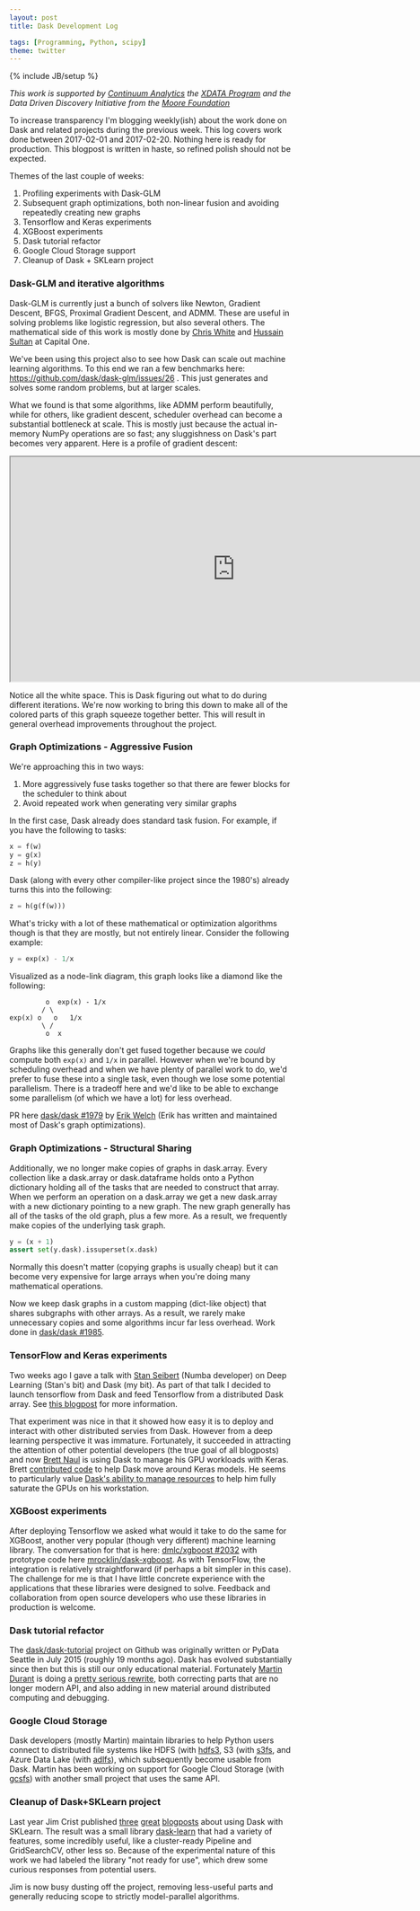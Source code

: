 ```yaml
---
layout: post
title: Dask Development Log

tags: [Programming, Python, scipy]
theme: twitter
---
```

{% include JB/setup %}

*This work is supported by [Continuum Analytics](http://continuum.io)
the [XDATA Program](http://www.darpa.mil/program/XDATA)
and the Data Driven Discovery Initiative from the [Moore
Foundation](https://www.moore.org/)*

To increase transparency I'm blogging weekly(ish) about the work done on Dask
and related projects during the previous week.  This log covers work done
between 2017-02-01 and 2017-02-20.  Nothing here is ready for production.  This
blogpost is written in haste, so refined polish should not be expected.

Themes of the last couple of weeks:

1.  Profiling experiments with Dask-GLM
2.  Subsequent graph optimizations, both non-linear fusion and avoiding
    repeatedly creating new graphs
3.  Tensorflow and Keras experiments
4.  XGBoost experiments
5.  Dask tutorial refactor
6.  Google Cloud Storage support
7.  Cleanup of Dask + SKLearn project


### Dask-GLM and iterative algorithms

Dask-GLM is currently just a bunch of solvers like Newton, Gradient Descent,
BFGS, Proximal Gradient Descent, and ADMM.  These are useful in solving
problems like logistic regression, but also several others.  The mathematical
side of this work is mostly done by [Chris White](https://github.com/moody-marlin/)
and [Hussain Sultan](https://github.com/hussainsultan) at Capital One.

We've been using this project also to see how Dask can scale out machine
learning algorithms.  To this end we ran a few benchmarks here:
https://github.com/dask/dask-glm/issues/26 .  This just generates and solves
some random problems, but at larger scales.

What we found is that some algorithms, like ADMM perform beautifully, while
for others, like gradient descent, scheduler overhead can become a substantial
bottleneck at scale.  This is mostly just because the actual in-memory
NumPy operations are so fast; any sluggishness on Dask's part becomes very
apparent.  Here is a profile of gradient descent:

<iframe src="https://cdn.rawgit.com/mrocklin/e7bcb979e147102bf9ac428ed9074000/raw/d38234f3e9072816bea98d032f1e4f9e618242c3/task-stream-glm-gradient-descent.html"
        width="800" height="400"></iframe>

Notice all the white space.  This is Dask figuring out what to do during
different iterations.  We're now working to bring this down to make all of the
colored parts of this graph squeeze together better.  This will result in
general overhead improvements throughout the project.


### Graph Optimizations - Aggressive Fusion

We're approaching this in two ways:

1.  More aggressively fuse tasks together so that there are fewer blocks for
    the scheduler to think about
2.  Avoid repeated work when generating very similar graphs

In the first case, Dask already does standard task fusion.  For example, if you
have the following to tasks:

```python
x = f(w)
y = g(x)
z = h(y)
```

Dask (along with every other compiler-like project since the 1980's)  already
turns this into the following:

```python
z = h(g(f(w)))
```

What's tricky with a lot of these mathematical or optimization algorithms
though is that they are mostly, but not entirely linear.  Consider the
following example:

```python
y = exp(x) - 1/x
```

Visualized as a node-link diagram, this graph looks like a diamond like the following:

```
         o  exp(x) - 1/x
        / \
exp(x) o   o   1/x
        \ /
         o  x
```

Graphs like this generally don't get fused together because we *could* compute
both `exp(x)` and `1/x` in parallel.  However when we're bound by scheduling
overhead and when we have plenty of parallel work to do, we'd prefer to fuse
these into a single task, even though we lose some potential parallelism.
There is a tradeoff here and we'd like to be able to exchange some parallelism
(of which we have a lot) for less overhead.

PR here [dask/dask #1979](https://github.com/dask/dask/pull/1979) by [Erik
Welch](https://github.com/eriknw) (Erik has written and maintained most of
Dask's graph optimizations).


### Graph Optimizations - Structural Sharing

Additionally, we no longer make copies of graphs in dask.array.  Every
collection like a dask.array or dask.dataframe holds onto a Python dictionary
holding all of the tasks that are needed to construct that array.  When we
perform an operation on a dask.array we get a new dask.array with a new
dictionary pointing to a new graph.  The new graph generally has all of the
tasks of the old graph, plus a few more.  As a result, we frequently make
copies of the underlying task graph.

```python
y = (x + 1)
assert set(y.dask).issuperset(x.dask)
```

Normally this doesn't matter (copying graphs is usually cheap) but it can
become very expensive for large arrays when you're doing many mathematical
operations.

Now we keep dask graphs in a custom mapping (dict-like object) that shares
subgraphs with other arrays.  As a result, we rarely make unnecessary copies
and some algorithms incur far less overhead.  Work done in
[dask/dask #1985](https://github.com/dask/dask/pull/1985).


### TensorFlow and Keras experiments

Two weeks ago I gave a talk with [Stan Seibert](https://github.com/seibert)
(Numba developer) on Deep Learning (Stan's bit) and Dask (my bit).  As part of
that talk I decided to launch tensorflow from Dask and feed Tensorflow from a
distributed Dask array. See [this
blogpost](/2017/02/11/dask-tensorflow) for
more information.

That experiment was nice in that it showed how easy it is to deploy and
interact with other distributed servies from Dask.  However from a deep
learning perspective it was immature.  Fortunately, it succeeded in attracting
the attention of other potential developers (the true goal of all blogposts)
and now [Brett Naul](https://github.com/bnaul) is using Dask to manage his GPU
workloads with Keras.  Brett [contributed
code](https://github.com/dask/distributed/pull/878) to help Dask move around
Keras models.  He seems to particularly value [Dask's ability to manage
resources](http://distributed.readthedocs.io/en/latest/resources.html) to help
him fully saturate the GPUs on his workstation.


### XGBoost experiments

After deploying Tensorflow we asked what would it take to do the same for
XGBoost, another very popular (though very different) machine learning library.
The conversation for that is here: [dmlc/xgboost
#2032](https://github.com/dmlc/xgboost/issues/2032) with prototype code here
[mrocklin/dask-xgboost](https://github.com/mrocklin/dask-xgboost).  As with
TensorFlow, the integration is relatively straightforward (if perhaps a bit
simpler in this case).  The challenge for me is that I have little concrete
experience with the applications that these libraries were designed to solve.
Feedback and collaboration from open source developers who use these libraries
in production is welcome.


### Dask tutorial refactor

The [dask/dask-tutorial](https://github.com/dask/dask-tutorial) project on
Github was originally written or PyData Seattle in July 2015 (roughly 19 months
ago).  Dask has evolved substantially since then but this is still our only
educational material.  Fortunately [Martin
Durant](http://martindurant.github.io/) is doing a [pretty
serious rewrite](https://github.com/dask/dask-tutorial/pull/29), both correcting parts that are no longer modern API, and also
adding in new material around distributed computing and debugging.


### Google Cloud Storage

Dask developers (mostly Martin) maintain libraries to help Python users connect
to distributed file systems like HDFS (with
[hdfs3](http://hdfs3.readthedocs.io/en/latest/), S3 (with
[s3fs](http://s3fs.readthedocs.io/en/latest/), and Azure Data Lake (with
[adlfs](https://github.com/Azure/azure-data-lake-store-python)), which
subsequently become usable from Dask.  Martin has been working on support for
Google Cloud Storage (with [gcsfs](https://github.com/martindurant/gcsfs)) with
another small project that uses the same API.


### Cleanup of Dask+SKLearn project

Last year Jim Crist published
[three](http://jcrist.github.io/dask-sklearn-part-1.html)
[great](http://jcrist.github.io/dask-sklearn-part-2.html)
[blogposts](http://jcrist.github.io/dask-sklearn-part-3.html) about using Dask
with SKLearn.  The result was a small library
[dask-learn](https://github.com/dask/dask-learn) that had a variety of
features, some incredibly useful, like a cluster-ready Pipeline and
GridSearchCV, other less so.  Because of the experimental nature of this work
we had labeled the library "not ready for use", which drew some curious
responses from potential users.

Jim is now busy dusting off the project, removing less-useful parts and
generally reducing scope to strictly model-parallel algorithms.
